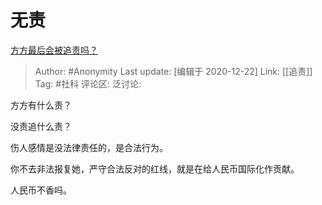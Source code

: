 # 无责
[方方最后会被追责吗？](https://www.zhihu.com/question/386269507/answer/1148869337)

> Author: #Anonymity
> Last update: [编辑于 2020-12-22]
> Link: [[追责]]
> Tag: #社科
> 评论区:
> 泛讨论:

方方有什么责？

没责追什么责？

伤人感情是没法律责任的，是合法行为。

你不去非法报复她，严守合法反对的红线，就是在给人民币国际化作贡献。

人民币不香吗。
